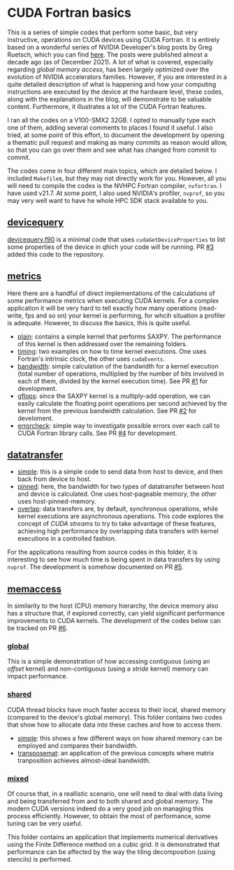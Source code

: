 # CUDA Fortran basics

This is a series of simple codes that perform some basic, but very instructive, operations on CUDA devices using CUDA Fortran. It is entirely based on a wonderful series of NVIDIA Developer's blog posts by Greg Ruetsch, which you can find [here](https://developer.nvidia.com/blog/easy-introduction-cuda-fortran/). The posts were published almost a decade ago (as of December 2021). A lot of what is covered, especially regarding *global memory access*, has been largely optimized over the evolution of NVIDIA accelerators families. However, if you are interested in a quite detailed description of what is happening and how your computing instructions are executed by the device at the hardware level, these codes, along with the explanations in the blog, will demonstrate to be valuable content. Furthermore, it illustrates a lot of the CUDA Fortran features. 

I ran all the codes on a V100-SMX2 32GB. I opted to manually type each one of them, adding several comments to places I found it useful. I also tried, at some point of this effort, to document the development by opening a thematic pull request and making as many commits as reason would allow, so that you can go over them and see what has changed from commit to commit.

The codes come in four different main topics, which are detailed below. I included ```Makefile```s, but they may not directly work for you. However, all you will need to compile the codes is the NVHPC Fortran compiler, ```nvfortran```. I have used v21.7. At some point, I also used NVIDIA's profiler, ```nvprof```, so you may very well want to have he whole HPC SDK stack available to you.



## [devicequery](./devicequery)
[devicequery.f90](/devicequery/devicequery.f90) is a minimal code that uses ```cudaGetDeviceProperties``` to list some properties of the device in qhich your code will be running. PR [#3](https://github.com/babreu-ncsa/cudafortran/pull/3) added this code to the repository.

## [metrics](./metrics)
Here there are a handful of direct implementations of the calculations of some performance metrics when executing CUDA kernels. For a complex application it will be very hard to tell exactly how many operations (read-write, fps and so on) your kernel is performing, for whcih situation a profiler is adequate. However, to discuss the basics, this is quite useful.

- [plain](./metrics/plain): contains a simple kernel that performs SAXPY. The performance of this kernel is then addressed over the remaining folders.
- [timing](./metrics/timing): two examples on how to time kernel executions. One uses Fortran's intrinsic clock, the other uses ```cudaEvents```.
- [bandwidth](./metrics/bandwidth): simple calculation of the bandwidth for a kernel execution (total number of operations, multiplied by the number of bits involved in each of them, divided by the kernel execution time). See PR [#1](https://github.com/babreu-ncsa/cudafortran/pull/1) for development.
- [gflops](./metrics/gflops): since the SAXPY kernel is a multiply-add operation, we can easily calculate the floating point operations per second achieved by the kernel from the previous bandwidth calculation. See PR [#2](https://github.com/babreu-ncsa/cudafortran/pull/2) for develoment.
- [errorcheck](./metrics/errorcheck): simple way to investigate possible errors over each call to CUDA Fortran library calls. See PR [#4](https://github.com/babreu-ncsa/cudafortran/pull/4) for development.

## [datatransfer](./datatransfer)
- [simple](./datatransfer/simple): this is a simple code to send data from host to device, and then back from device to host.
- [pinned](./datatransfer/pinned): here, the bandwidth for two types of datatransfer between host and device is calculated. One uses host-pageable memory, the other uses host-pinned-memory.
- [overlap](./datatransfer/overlap): data transfers are, by default, synchronous operations, while kernel executions are asynchronous operations. This code explores the concept of *CUDA streams* to try to take advantage of these features, achieving high performance by overlapping data transfers with kernel executions in a controlled fashion.

For the applications resulting from source codes in this folder, it is interesting to see how much time is being spent in data transfers by using ```nvprof```. The development is somehow documented on PR [#5](https://github.com/babreu-ncsa/cudafortran/pull/5).

## [memaccess](./memaccess)
In similarity to the host (CPU) memory hierarchy, the device memory also has a structure that, if explored correctly, can yield significant performance improvements to CUDA kernels. The development of the codes below can be tracked on PR [#6](https://github.com/babreu-ncsa/cudafortran/pull/6).
### [global](./memaccess/global)
This is a simple demonstration of how accessing contiguous (using an *offset* kernel) and non-contiguous (using a *stride* kernel) memory can impact performance.

### [shared](./memaccess/shared)
CUDA thread blocks have much faster access to their local, shared memory (compared to the device's global memory). This folder contains two codes that show how to allocate data into these caches and how to access them.
- [simple](./memaccess/shared/simple): this shows a few different ways on how shared memory can be employed and compares their bandwidth.
- [transposemat](./memaccess/shared/transposemat): an application of the previous concepts where matrix tranposition achieves almost-ideal bandwidth.

### [mixed](./memaccess/mixed)
Of course that, in a reallistic scenario, one will need to deal with data living and being transferred from and to both shared and global memory. The modern CUDA versions indeed do a very good job on managing this process efficiently. However, to obtain the most of performance, some tuning can be very useful. 

This folder contains an application that implements numerical derivatives using the Finite Difference method on a cubic grid. It is demonstrated that performance can be affected by the way the tiling decomposition (using stencils) is performed.
